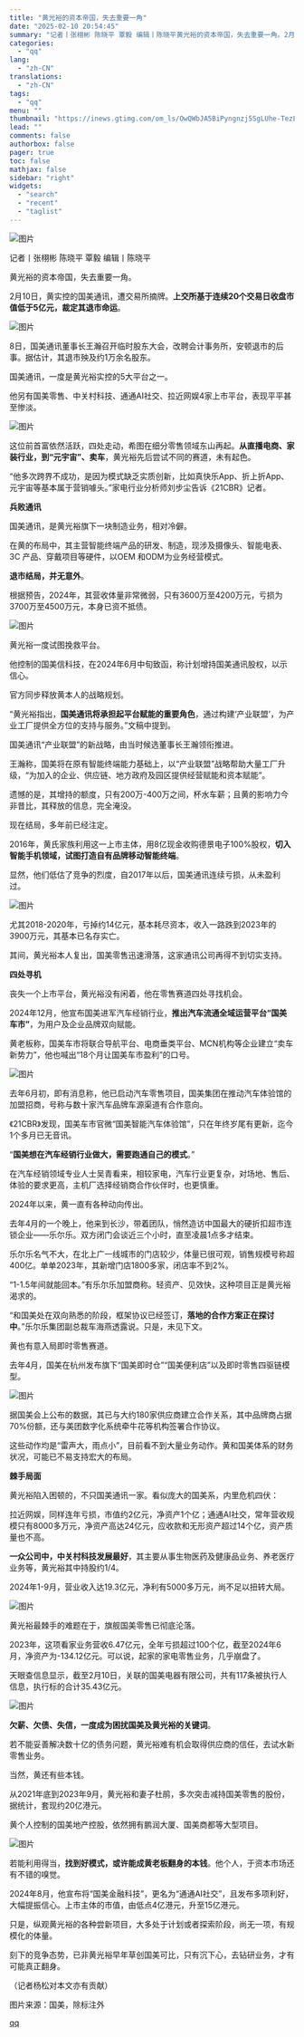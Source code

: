 ```yaml
---
title: "黄光裕的资本帝国，失去重要一角"
date: "2025-02-10 20:54:45"
summary: "记者丨张栩彬 陈晓平 覃毅 编辑丨陈晓平黄光裕的资本帝国，失去重要一角。2月10日，黄实控的国美通讯..."
categories:
  - "qq"
lang:
  - "zh-CN"
translations:
  - "zh-CN"
tags:
  - "qq"
menu: ""
thumbnail: "https://inews.gtimg.com/om_ls/OwQWbJA5BiPyngnzj5SgLUhe-TezL1RhSO8-x8ru3MBKEAA_640360/0"
lead: ""
comments: false
authorbox: false
pager: true
toc: false
mathjax: false
sidebar: "right"
widgets:
  - "search"
  - "recent"
  - "taglist"
---
```


![图片](https://inews.gtimg.com/om_bt/O8gBskoXdYT5aCVTx4kTcjDyNZNsHM5VqB_VGVizkH8hcAA/641)

记者丨张栩彬 陈晓平 覃毅 编辑丨陈晓平

黄光裕的资本帝国，失去重要一角。

2月10日，黄实控的国美通讯，遭交易所摘牌。**上交所基于连续20个交易日收盘市值低于5亿元，裁定其退市命运**。

![图片](https://inews.gtimg.com/om_bt/Oyw0W3FqvHHyrFdQezrcVZzVTdrvkOmFfDLBMKc9lXjkIAA/641)

8日，国美通讯董事长王瀚召开临时股东大会，改聘会计事务所，安顿退市的后事。据估计，其退市殃及约1万余名股东。

国美通讯，一度是黄光裕实控的5大平台之一。

他另有国美零售、中关村科技、通通AI社交、拉近网娱4家上市平台，表现平平甚至惨淡。

![图片](https://inews.gtimg.com/om_bt/O1_5Tqurn_h_68rU_DjuDwRoABYqsbKZkxdngds0RFy7kAA/641)

这位前首富依然活跃，四处走动，希图在细分零售领域东山再起。**从直播电商、家装行业，到“元宇宙”、卖车**，黄光裕先后尝试不同的赛道，未有起色。

“他多次跨界不成功，是因为模式缺乏实质创新，比如真快乐App、折上折App、元宇宙等基本属于营销噱头。”家电行业分析师刘步尘告诉《21CBR》记者。

**兵败通讯**

国美通讯，是黄光裕旗下一块制造业务，相对冷僻。

在黄的布局中，其主营智能终端产品的研发、制造，现涉及摄像头、智能电表、3C 产品、穿戴项目等硬件，以OEM 和ODM为业务经营模式。

**退市结局，并无意外**。

根据预告，2024年，其营收体量非常微弱，只有3600万至4200万元，亏损为3700万至4500万元，本身已资不抵债。

![图片](https://inews.gtimg.com/om_bt/OI-wnB5ZqdNlqJKQ34H-EsWG4QvU5BD473dH9XJtWxKFEAA/641)

黄光裕一度试图挽救平台。

他控制的国美信科技，在2024年6月中旬致函，称计划增持国美通讯股权，以示信心。

官方同步释放黄本人的战略规划。

“黄光裕指出，**国美通讯将承担起平台赋能的重要角色**，通过构建‘产业联盟’，为产业工厂提供全方位的支持与服务。”文稿中提到。

国美通讯“产业联盟”的新战略，由当时候选董事长王瀚领衔推进。

王瀚称，国美将在原有智能终端能力基础上，以“产业联盟”战略帮助大量工厂升级，“为加入的企业、供应链、地方政府及园区提供经营赋能和资本赋能”。

遗憾的是，其增持的额度，只有200万-400万之间，杯水车薪；且黄的影响力今非昔比，其释放的信息，完全淹没。

现在结局，多年前已经注定。

2016年，黄氏家族利用这一上市主体，用8亿现金收购德景电子100%股权，**切入智能手机领域，试图打造自有品牌移动智能终端**。

显然，他们低估了竞争的烈度，自2017年以后，国美通讯连续亏损，从未盈利过。

![图片](https://inews.gtimg.com/om_bt/OHnitOwGXCePUU_nBWUykhgenk14abEqoxaD41vdLo4dQAA/641)

尤其2018-2020年，亏掉约14亿元，基本耗尽资本，收入一路跌到2023年的3900万元，其基本已名存实亡。

其间，黄光裕本人复出，国美零售迅速滑落，这家通讯公司再得不到切实支持。

**四处寻机**

丧失一个上市平台，黄光裕没有闲着，他在零售赛道四处寻找机会。

2024年12月，他宣布国美进军汽车经销行业，**推出汽车流通全域运营平台“国美车市”**，为用户及企业品牌双向赋能。

黄老板称，国美车市将联合导航平台、电商垂类平台、MCN机构等企业建立“卖车新势力”，他也喊出“18个月让国美车市盈利”的口号。

![图片](https://inews.gtimg.com/om_bt/O6TB_i6Wbtz9fjcf9PMrfOBn4sb4-IUonnPELXVBCZj80AA/641)

去年6月初，即有消息称，他已启动汽车零售项目，国美集团在推动汽车体验馆的加盟招商，号称与数十家汽车品牌车源渠道有合作意向。

《21CBR》发现，国美车市官微“国美智能汽车体验馆”，只在年终岁尾有更新，迄今1个多月已无音讯。

“**国美想在汽车经销行业做大，需要跑通自己的模式**。”

在汽车经销领域专业人士吴青看来，相较家电，汽车行业更复杂，对场地、售后、体验的要求更高，主机厂选择经销商合作伙伴时，也更慎重。

2024年以来，黄一直有各种动向传出。

去年4月的一个晚上，他来到长沙，带着团队，悄然造访中国最大的硬折扣超市连锁企业——乐尔乐。双方闭门会谈近三个小时，直至凌晨1点多才结束。

乐尔乐名气不大，在北上广一线城市的门店较少，体量已很可观，销售规模号称超400亿。单单2023年，其新增门店1800多家，闭店率不到2%。

“1-1.5年间就能回本。”有乐尔乐加盟商称。轻资产、见效快，这种项目正是黄光裕渴求的。

“和国美处在双向熟悉的阶段，框架协议已经签订，**落地的合作方案正在探讨中**。”乐尔乐集团副总裁车海燕透露说。只是，未见下文。

黄也有意入局即时零售赛道。

去年4月，国美在杭州发布旗下“国美即时仓”“国美便利店”以及即时零售四驱链模型。

![图片](https://inews.gtimg.com/om_bt/OfhEOK4WhTZ0cme4y8k2cUHmisUOSaR71bTjE1U2u0QucAA/641)

据国美会上公布的数据，其已与大约180家供应商建立合作关系，其中品牌商占据70%份额，还与美团数字化系统牵牛花等机构签署合作协议。

这些动作均是“雷声大，雨点小”，目前看不到大量业务动作。黄和国美体系的财务状况，可能已不易支持宏大的布局。

**棘手局面**

黄光裕陷入困顿的，不只国美通讯一家。看似庞大的国美系，内里危机四伏：

拉近网娱，同样连年亏损，市值约2亿元，净资产1个亿；通通AI社交，常年营收规模只有8000多万元，净资产高达24亿元，应收款和无形资产超过14个亿，资产质量也不高。

**一众公司中，中关村科技发展最好**，其主要从事生物医药及健康品业务、养老医疗业务等，黄光裕其中持股约1/4。

2024年1-9月，营业收入达19.3亿元，净利有5000多万元，尚不足以扭转大局。

![图片](https://inews.gtimg.com/om_bt/O_ZK8evSrMXQmGSySi80adhotkLppVic7WRmb9261GmykAA/641)

黄光裕最棘手的难题在于，旗舰国美零售已彻底沦落。

2023年，这项看家业务营收6.47亿元，全年亏损超过100个亿，截至2024年6月，净资产为-134.12亿元。可以说，起家的家电零售业务，几乎崩盘了。

天眼查信息显示，截至2月10日，关联的国美电器有限公司，共有117条被执行人信息，执行标的合计35.43亿元。

![图片](https://inews.gtimg.com/om_bt/OMvUHhJP_K2toYnWtrv3YaGhEDSvZIpBzqg2LAMbnfEy4AA/641)

**欠薪、欠债、失信，一度成为困扰国美及黄光裕的关键词**。

若不能妥善解决数十亿的债务问题，黄光裕难有机会取得供应商的信任，去试水新零售业务。

当然，黄还有些本钱。

从2021年底到2023年9月，黄光裕和妻子杜鹃，多次突击减持国美零售的股份，据统计，套现约20亿港元。

黄个人控制的国美地产控股，依然拥有鹏润大厦、国美商都等大型项目。

![图片](https://inews.gtimg.com/om_bt/O9EYiUzeSK6YnHz8N_BB_vJ1tZVf-RAnX05tCjxyfeaJUAA/641)

若能利用得当，**找到好模式，或许能成黄老板翻身的本钱**。他个人，于资本市场还有不错的嗅觉。

2024年8月，他宣布将“国美金融科技”，更名为“通通AI社交”，且发布多项利好，大幅提振信心。上市主体的市值，由低点4亿港元，升至15亿港元。

只是，纵观黄光裕的各种尝新项目，大多处于计划或者探索阶段，尚无一项，有规模化的体量。

刻下的竞争态势，已非黄光裕早年草创国美可比，只有沉下心，去钻研业务，才有可能真正翻身。

（记者杨松对本文亦有贡献）

图片来源：国美，除标注外

[qq](https://new.qq.com/rain/a/20250210A0895200)
